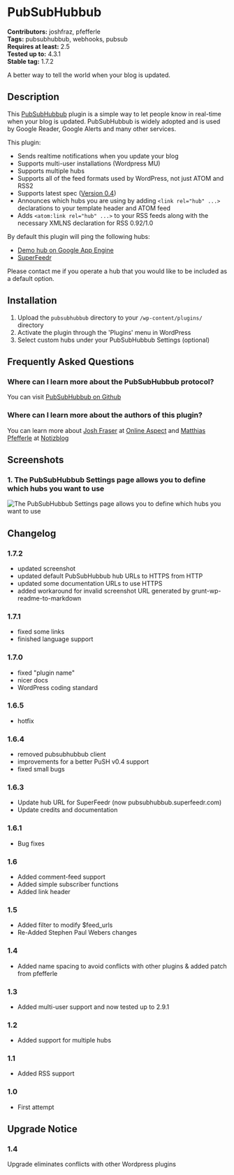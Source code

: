 # PubSubHubbub #
**Contributors:** joshfraz, pfefferle  
**Tags:** pubsubhubbub, webhooks, pubsub  
**Requires at least:** 2.5  
**Tested up to:** 4.3.1  
**Stable tag:** 1.7.2  

A better way to tell the world when your blog is updated.

## Description ##

This [PubSubHubbub](https://github.com/pubsubhubbub/ "PubSubHubbub") plugin is a simple way to let people know in real-time when your blog is updated.  PubSubHubbub is widely adopted and is used by Google Reader, Google Alerts and many other services.

This plugin:

* Sends realtime notifications when you update your blog
* Supports multi-user installations (Wordpress MU)
* Supports multiple hubs
* Supports all of the feed formats used by WordPress, not just ATOM and RSS2
* Supports latest spec ([Version 0.4](https://pubsubhubbub.github.io/PubSubHubbub/pubsubhubbub-core-0.4.html))
* Announces which hubs you are using by adding `<link rel="hub" ...>` declarations to your template header and ATOM feed
* Adds `<atom:link rel="hub" ...>` to your RSS feeds along with the necessary XMLNS declaration for RSS 0.92/1.0

By default this plugin will ping the following hubs:

* [Demo hub on Google App Engine](https://pubsubhubbub.appspot.com "Demo hub on Google App Engine")
* [SuperFeedr](https://pubsubhubbub.superfeedr.com "SuperFeedr")

Please contact me if you operate a hub that you would like to be included as a default option.

## Installation ##

1. Upload the `pubsubhubbub` directory to your `/wp-content/plugins/` directory
2. Activate the plugin through the 'Plugins' menu in WordPress
3. Select custom hubs under your PubSubHubbub Settings (optional)

## Frequently Asked Questions ##

### Where can I learn more about the PubSubHubbub protocol? ###

You can visit [PubSubHubbub on Github](https://github.com/pubsubhubbub/ "PubSubHubbub on Github")

### Where can I learn more about the authors of this plugin? ###

You can learn more about [Josh Fraser](http://www.joshfraser.com "Josh Fraser") at [Online Aspect](http://www.onlineaspect.com "Online Aspect")
and [Matthias Pfefferle](http://pfefferle.org "Matthias Pfefferle") at [Notizblog](http://notizblog.org/ "Notizblog")

## Screenshots ##

### 1. The PubSubHubbub Settings page allows you to define which hubs you want to use ###
![The PubSubHubbub Settings page allows you to define which hubs you want to use](https://s.w.org/plugins/pubsubhubbub/screenshot-1.png)


## Changelog ##

### 1.7.2 ###
* updated screenshot
* updated default PubSubHubbub hub URLs to HTTPS from HTTP
* updated some documentation URLs to use HTTPS
* added workaround for invalid screenshot URL generated by grunt-wp-readme-to-markdown

### 1.7.1 ###
* fixed some links
* finished language support

### 1.7.0 ###
* fixed "plugin name"
* nicer docs
* WordPress coding standard

### 1.6.5 ###
* hotfix

### 1.6.4 ###
* removed pubsubhubbub client
* improvements for a better PuSH v0.4 support
* fixed small bugs

### 1.6.3 ###
* Update hub URL for SuperFeedr (now pubsubhubbub.superfeedr.com)
* Update credits and documentation

### 1.6.1 ###
* Bug fixes

### 1.6 ###
* Added comment-feed support
* Added simple subscriber functions
* Added link header

### 1.5 ###
* Added filter to modify $feed_urls
* Re-Added Stephen Paul Webers changes

### 1.4 ###
* Added name spacing to avoid conflicts with other plugins & added patch from pfefferle

### 1.3 ###
* Added multi-user support and now tested up to 2.9.1

### 1.2 ###
* Added support for multiple hubs

### 1.1 ###
* Added RSS support

### 1.0 ###
* First attempt

## Upgrade Notice ##

### 1.4 ###
Upgrade eliminates conflicts with other Wordpress plugins
